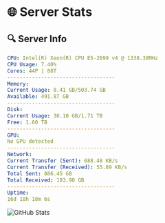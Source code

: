 # 🌐 Server Stats
## 🔍 Server Info
```yaml
CPU: Intel(R) Xeon(R) CPU E5-2699 v4 @ 1338.38MHz
CPU Usage: 7.40%
Cores: 44P | 88T
-----------------------------------
Memory:
Current Usage: 8.41 GB/503.74 GB
Available: 491.87 GB
-----------------------------------
Disk:
Current Usage: 30.10 GB/1.71 TB
Free: 1.60 TB
-----------------------------------
GPU:
No GPU detected
-----------------------------------
Network:
Current Transfer (Sent): 688.48 KB/s
Current Transfer (Received): 55.89 KB/s
Total Sent: 886.45 GB
Total Received: 183.90 GB
-----------------------------------
Uptime:
16d 18h 18m 6s
```
![GitHub Stats](https://img.shields.io/badge/Updated-2025-05-06_11:26:54-blue)